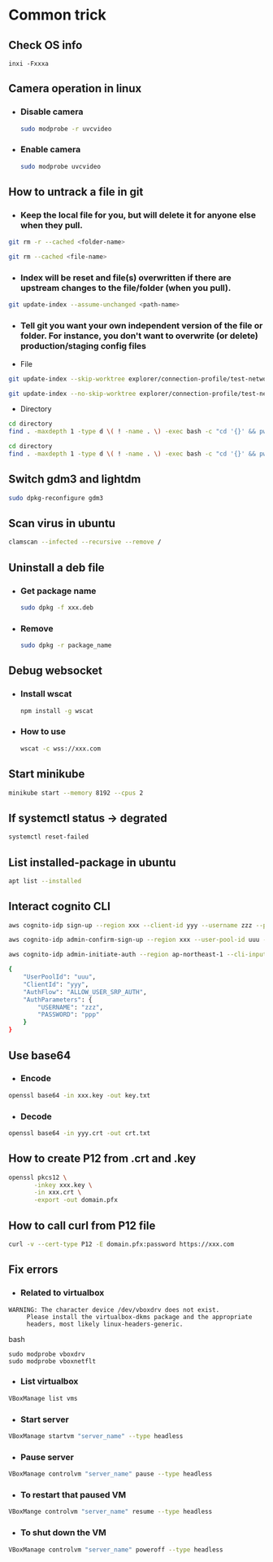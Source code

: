 # Common trick

## Check OS info
```
inxi -Fxxxa
```

## Camera operation in linux
- ### Disable camera
  ```bash
  sudo modprobe -r uvcvideo
  ```
- ### Enable camera
  ```bash
  sudo modprobe uvcvideo
  ```
  
## How to untrack a file in git
- ### Keep the local file for you, but will delete it for anyone else when they pull.
```bash
git rm -r --cached <folder-name>
```
```bash
git rm --cached <file-name>
```
- ### Index will be reset and file(s) overwritten if there are upstream changes to the file/folder (when you pull).
```bash
git update-index --assume-unchanged <path-name>
```
- ### Tell git you want your own independent version of the file or folder. For instance, you don't want to overwrite (or delete) production/staging config files
- File
```bash
git update-index --skip-worktree explorer/connection-profile/test-network.json
```
```bash
git update-index --no-skip-worktree explorer/connection-profile/test-network.json
```
- Directory
```bash
cd directory
find . -maxdepth 1 -type d \( ! -name . \) -exec bash -c "cd '{}' && pwd && git ls-files -z ${pwd} | xargs -0 git update-index --skip-worktree" \;
```
```bash
cd directory
find . -maxdepth 1 -type d \( ! -name . \) -exec bash -c "cd '{}' && pwd && git ls-files -z ${pwd} | xargs -0 git update-index --no-skip-worktree" \;
```
  
## Switch gdm3 and lightdm
```bash
sudo dpkg-reconfigure gdm3
```
 
## Scan virus in ubuntu
```bash
clamscan --infected --recursive --remove /
```

## Uninstall a deb file
- ### Get package name
  ```bash
  sudo dpkg -f xxx.deb
  ```
- ### Remove
  ```bash
  sudo dpkg -r package_name
  ```
  
## Debug websocket
- ### Install wscat
  ```bash
  npm install -g wscat
  ```
- ### How to use
  ```bash
  wscat -c wss://xxx.com
  ```
## Start minikube
```bash
minikube start --memory 8192 --cpus 2
```

## If systemctl status -> degrated
```bash
systemctl reset-failed
```

## List installed-package in ubuntu
```bash
apt list --installed
```

## Interact cognito CLI
```bash
aws cognito-idp sign-up --region xxx --client-id yyy --username zzz --password ppp

aws cognito-idp admin-confirm-sign-up --region xxx --user-pool-id uuu --username zzz

aws cognito-idp admin-initiate-auth --region ap-northeast-1 --cli-input-json file://auth.json

{
    "UserPoolId": "uuu",
    "ClientId": "yyy",
    "AuthFlow": "ALLOW_USER_SRP_AUTH",
    "AuthParameters": {
        "USERNAME": "zzz",
        "PASSWORD": "ppp"
    }
}
```
## Use base64
- ### Encode
```bash
openssl base64 -in xxx.key -out key.txt
```
- ### Decode
```bash
openssl base64 -in yyy.crt -out crt.txt
```

## How to create P12 from .crt and .key
```bash
openssl pkcs12 \
       -inkey xxx.key \
       -in xxx.crt \
       -export -out domain.pfx
```

## How to call curl from P12 file
```bash
curl -v --cert-type P12 -E domain.pfx:password https://xxx.com
```

## Fix errors
- ### Related to virtualbox
```text
WARNING: The character device /dev/vboxdrv does not exist.
	 Please install the virtualbox-dkms package and the appropriate
	 headers, most likely linux-headers-generic.
```
bash
```
sudo modprobe vboxdrv
sudo modprobe vboxnetflt
```
- ### List virtualbox
```bash
VBoxManage list vms
```
- ### Start server
```bash
VBoxManage startvm "server_name" --type headless
```
- ### Pause server
```bash
VBoxManage controlvm "server_name" pause --type headless
```
- ### To restart that paused VM
```bash
VBoxMange controlvm "server_name" resume --type headless
```
- ### To shut down the VM
```bash
VBoxManage controlvm "server_name" poweroff --type headless
```
